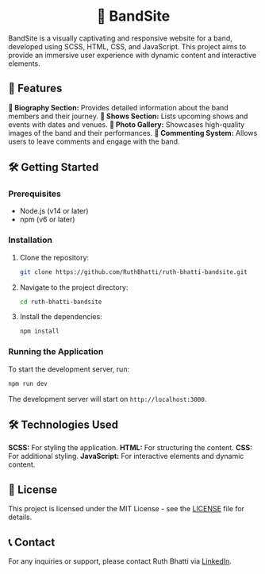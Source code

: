 <div align="center">
  <h1>🎸 BandSite</h1>
</div>

BandSite is a visually captivating and responsive website for a band, developed using SCSS, HTML, CSS, and JavaScript. This project aims to provide an immersive user experience with dynamic content and interactive elements.

## 🚀 Features

 **👤 Biography Section:** Provides detailed information about the band members and their journey.
 **🎤 Shows Section:** Lists upcoming shows and events with dates and venues.
 **📸 Photo Gallery:** Showcases high-quality images of the band and their performances.
 **💬 Commenting System:** Allows users to leave comments and engage with the band.

## 🛠️ Getting Started

### Prerequisites

- Node.js (v14 or later)
- npm (v6 or later)

### Installation

1. Clone the repository:
   ```bash
   git clone https://github.com/RuthBhatti/ruth-bhatti-bandsite.git
   ```
2. Navigate to the project directory:
   ```bash
   cd ruth-bhatti-bandsite
   ```
3. Install the dependencies:
   ```bash
   npm install
   ```

### Running the Application

To start the development server, run:
```bash
npm run dev
```
The development server will start on `http://localhost:3000`.

## 🛠️ Technologies Used

 **SCSS:** For styling the application.
 **HTML:** For structuring the content.
 **CSS:** For additional styling.
 **JavaScript:** For interactive elements and dynamic content.

## 📜 License

This project is licensed under the MIT License - see the [LICENSE](LICENSE) file for details.

## 📞 Contact

For any inquiries or support, please contact Ruth Bhatti via [LinkedIn](https://www.linkedin.com/in/ruth-bhatti/).
